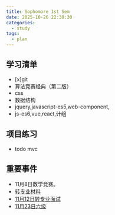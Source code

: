```yaml
---
title: Sophomore 1st Sem
date: 2025-10-26 22:30:30
categories:
  - study
tags:
  - plan
---
```

## 学习清单
- [x]git
- 算法竞赛经典（第二版）
- css
- 数据结构
- jquery,javascript-es5,web-component,
- js-es6,vue,react,计组

## 项目练习
- todo mvc

## 重要事件

- 11月8日数学竞赛。
- [转专业材料](https://sai.cugb.edu.cn/c/2024-11-05/812704.shtml)
- [11月12日转专业面试](https://jwc.cugb.edu.cn/c/2024-10-29/812158.shtml)
- [11月23日六级](http://cet-bm.neea.edu.cn)
